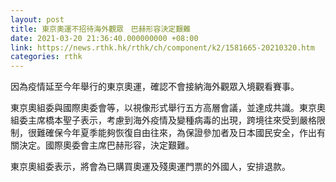 ```yaml
---
layout: post
title: 東京奧運不招待海外觀眾　巴赫形容決定艱難
date: 2021-03-20 21:36:40.000000000 +08:00
link: https://news.rthk.hk/rthk/ch/component/k2/1581665-20210320.htm
categories: rthk
---
```


因為疫情延至今年舉行的東京奧運，確認不會接納海外觀眾入境觀看賽事。

東京奧組委與國際奧委會等，以視像形式舉行五方高層會議，並達成共識。東京奧組委主席橋本聖子表示，考慮到海外疫情及變種病毒的出現，跨境往來受到嚴格限制，很難確保今年夏季能夠恢復自由往來，為保證參加者及日本國民安全，作出有關決定。國際奧委會主席巴赫形容，決定艱難。

東京奧組委表示，將會為已購買奧運及殘奧運門票的外國人，安排退款。
